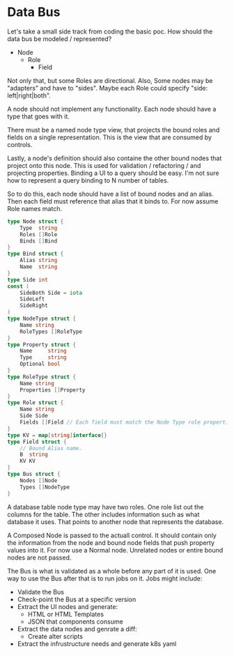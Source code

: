 # Data Bus

Let's take a small side track from coding the basic poc.
How should the data bus be modeled / represented?

 * Node
   - Role
     - Field


Not only that, but some Roles are directional.
Also, Some nodes may be "adapters" and have to "sides".
Maybe each Role could specify "side: left|right|both".

A node should not implement any functionality.
Each node should have a type that goes with it.

There must be a named node type view, that projects the bound
roles and fields on a single representation. This is the view that
are consumed by controls.

Lastly, a node's definition should also containe the other bound nodes that
project onto this node. This is used for validation / refactoring /
and projecting properties. Binding a UI to a query should be easy.
I'm not sure how to represent a query binding to N number of tables.

So to do this, each node should have a list of bound nodes and an alias.
Then each field must reference that alias that it binds to. For now assume
Role names match.

```go
type Node struct {
    Type  string
    Roles []Role
    Binds []Bind
}
type Bind struct {
    Alias string
    Name  string
}
type Side int
const (
    SideBoth Side = iota
    SideLeft
    SideRight
)
type NodeType struct {
    Name string
    RoleTypes []RoleType
}
type Property struct {
	Name     string
	Type     string
	Optional bool
}
type RoleType struct {
    Name string
    Properties []Property
}
type Role struct {
    Name string
    Side Side
    Fields []Field // Each field must match the Node Type role properties.
}
type KV = map[string]interface{}
type Field struct {
    // Bound Alias name.
    B  string
    KV KV
}
type Bus struct {
    Nodes []Node
    Types []NodeType
}
```

A database table node type may have two roles. One role
list out the columns for the table. The other
includes information such as what database it uses.
That points to another node that represents the database.

A Composed Node is passed to the actuall control.
It should contain only the information from the node
and bound node fields that push property values into it.
For now use a Normal node. Unrelated nodes or entire bound
nodes are not passed.

The Bus is what is validated as a whole before any part of it
is used. One way to use the Bus after that is to run jobs on it.
Jobs might include:
 * Validate the Bus
 * Check-point the Bus at a specific version
 * Extract the UI nodes and generate:
   - HTML or HTML Templates
   - JSON that components consume
 * Extract the data nodes and genrate a diff:
   - Create alter scripts
 * Extract the infrustructure needs and generate k8s yaml
